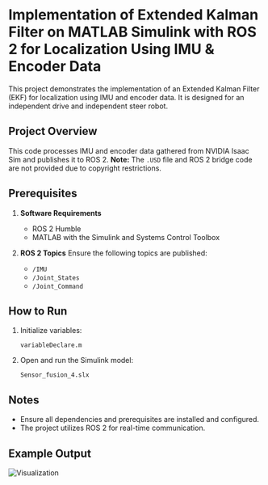 # Implementation of Extended Kalman Filter on MATLAB Simulink with ROS 2 for Localization Using IMU & Encoder Data

This project demonstrates the implementation of an Extended Kalman Filter (EKF) for localization using IMU and encoder data. It is designed for an independent drive and independent steer robot.

## Project Overview
This code processes IMU and encoder data gathered from NVIDIA Isaac Sim and publishes it to ROS 2. **Note:** The `.USD` file and ROS 2 bridge code are not provided due to copyright restrictions.

## Prerequisites
1. **Software Requirements**
   - ROS 2 Humble
   - MATLAB with the Simulink and Systems Control Toolbox

2. **ROS 2 Topics**
   Ensure the following topics are published:
   - `/IMU`
   - `/Joint_States`
   - `/Joint_Command`

## How to Run
1. Initialize variables:
   ```
   variableDeclare.m
   ```

2. Open and run the Simulink model:
   ```
   Sensor_fusion_4.slx
   ```

## Notes
- Ensure all dependencies and prerequisites are installed and configured.
- The project utilizes ROS 2 for real-time communication.

## Example Output
![Visualization](https://github.com/user-attachments/assets/3845df1e-7416-4730-bfd1-104b464501bc)
